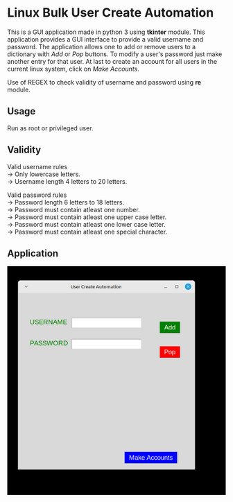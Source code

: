 # Linux Bulk User Create Automation 
This is a GUI application made in python 3 using **tkinter** module. This application provides a GUI interface to provide a valid username and password. The application allows one to add or remove users to a dictionary with *Add* or *Pop* buttons. To modify a user's password just make another entry for that user. At last to create an account for all users in the current linux system, click on *Make Accounts*. 

Use of REGEX to check validity of username and password using **re** module.

## Usage
Run as root or privileged user.

## Validity
Valid username rules<br>
   -> Only lowercase letters.<br>
   -> Username length 4 letters to 20 letters.<br>

Valid password rules<br>
   -> Password length 6 letters to 18 letters.<br>
   -> Password must contain atleast one number.<br>
   -> Password must contain atleast one upper case letter.<br>
   -> Password must contain atleast one lower case letter.<br>
   -> Password must contain atleast one special character.<br>

## Application

![Application](https://github.com/mohammedfarhannp/AutoUser/blob/master/imgs/ScreenShot.png)

